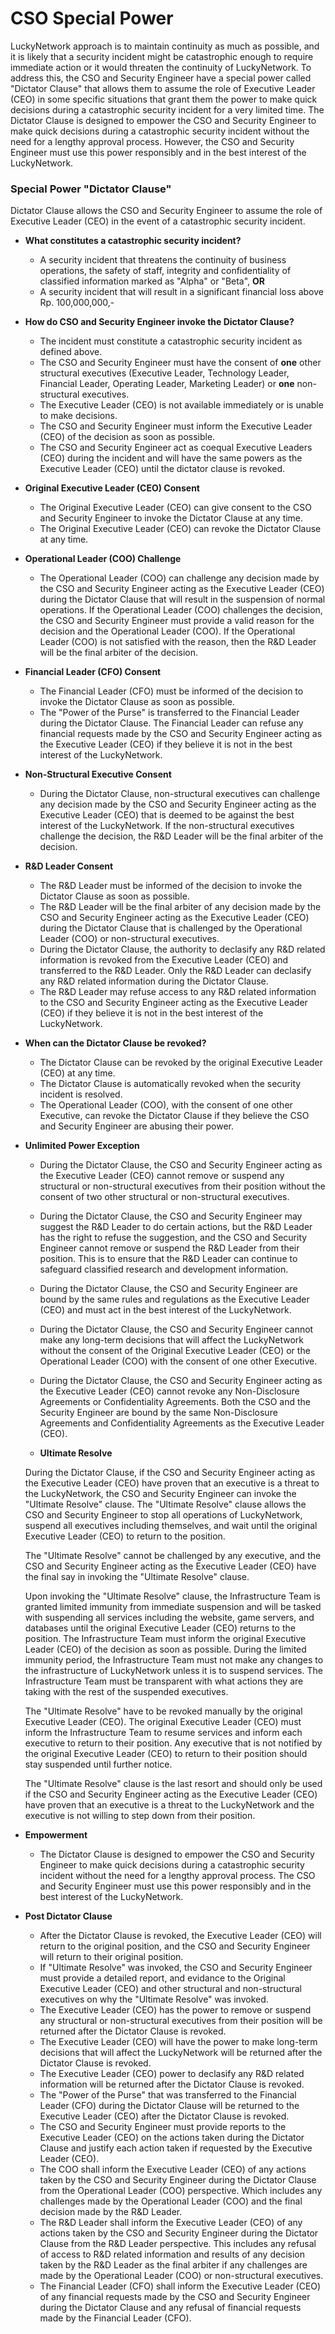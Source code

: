 # CSO Special Power

LuckyNetwork approach is to maintain continuity as much as possible, and it is likely that a security incident might be catastrophic enough to require immediate action or it would threaten the continuity of LuckyNetwork. To address this, the CSO and Security Engineer have a special power called "Dictator Clause" that allows them to assume the role of Executive Leader (CEO) in some specific situations that grant them the power to make quick decisions during a catastrophic security incident for a very limited time. The Dictator Clause is designed to empower the CSO and Security Engineer to make quick decisions during a catastrophic security incident without the need for a lengthy approval process. However, the CSO and Security Engineer must use this power responsibly and in the best interest of the LuckyNetwork.

### Special Power "Dictator Clause"
Dictator Clause allows the CSO and Security Engineer to assume the role of Executive Leader (CEO) in the event of a catastrophic security incident.

- **What constitutes a catastrophic security incident?**
  - A security incident that threatens the continuity of business operations, the safety of staff, integrity and confidentiality of classified information marked as "Alpha" or "Beta", **OR**
  - A security incident that will result in a significant financial loss above Rp. 100,000,000,-

- **How do CSO and Security Engineer invoke the Dictator Clause?**
  - The incident must constitute a catastrophic security incident as defined above.
  - The CSO and Security Engineer must have the consent of **one** other structural executives (Executive Leader, Technology Leader, Financial Leader, Operating Leader, Marketing Leader) or **one** non-structural executives.
  - The Executive Leader (CEO) is not available immediately or is unable to make decisions.
  - The CSO and Security Engineer must inform the Executive Leader (CEO) of the decision as soon as possible.
  - The CSO and Security Engineer act as coequal Executive Leaders (CEO) during the incident and will have the same powers as the Executive Leader (CEO) until the dictator clause is revoked.

- **Original Executive Leader (CEO) Consent**
  - The Original Executive Leader (CEO) can give consent to the CSO and Security Engineer to invoke the Dictator Clause at any time.
  - The Original Executive Leader (CEO) can revoke the Dictator Clause at any time.

- **Operational Leader (COO) Challenge**
  - The Operational Leader (COO) can challenge any decision made by the CSO and Security Engineer acting as the Executive Leader (CEO) during the Dictator Clause that will result in the suspension of normal operations. If the Operational Leader (COO) challenges the decision, the CSO and Security Engineer must provide a valid reason for the decision and the Operational Leader (COO). If the Operational Leader (COO) is not satisfied with the reason, then the R&D Leader will be the final arbiter of the decision.

- **Financial Leader (CFO) Consent**
  - The Financial Leader (CFO) must be informed of the decision to invoke the Dictator Clause as soon as possible.
  - The "Power of the Purse" is transferred to the Financial Leader during the Dictator Clause. The Financial Leader can refuse any financial requests made by the CSO and Security Engineer acting as the Executive Leader (CEO) if they believe it is not in the best interest of the LuckyNetwork.

- **Non-Structural Executive Consent**
  - During the Dictator Clause, non-structural executives can challenge any decision made by the CSO and Security Engineer acting as the Executive Leader (CEO) that is deemed to be against the best interest of the LuckyNetwork. If the non-structural executives challenge the decision, the R&D Leader will be the final arbiter of the decision.

- **R&D Leader Consent**
  - The R&D Leader must be informed of the decision to invoke the Dictator Clause as soon as possible.
  - The R&D Leader will be the final arbiter of any decision made by the CSO and Security Engineer acting as the Executive Leader (CEO) during the Dictator Clause that is challenged by the Operational Leader (COO) or non-structural executives.
  - During the Dictator Clause, the authority to declasify any R&D related information is revoked from the Executive Leader (CEO) and transferred to the R&D Leader. Only the R&D Leader can declasify any R&D related information during the Dictator Clause.
  - The R&D Leader may refuse access to any R&D related information to the CSO and Security Engineer acting as the Executive Leader (CEO) if they believe it is not in the best interest of the LuckyNetwork.

- **When can the Dictator Clause be revoked?**
  - The Dictator Clause can be revoked by the original Executive Leader (CEO) at any time.
  - The Dictator Clause is automatically revoked when the security incident is resolved.
  - The Operational Leader (COO), with the consent of one other Executive, can revoke the Dictator Clause if they believe the CSO and Security Engineer are abusing their power.

- **Unlimited Power Exception**
  - During the Dictator Clause, the CSO and Security Engineer acting as the Executive Leader (CEO) cannot remove or suspend any structural or non-structural executives from their position without the consent of two other structural or non-structural executives.
  - During the Dictator Clause, the CSO and Security Engineer may suggest the R&D Leader to do certain actions, but the R&D Leader has the right to refuse the suggestion, and the CSO and Security Engineer cannot remove or suspend the R&D Leader from their position. This is to ensure that the R&D Leader can continue to safeguard classified research and development information.
  - During the Dictator Clause, the CSO and Security Engineer are bound by the same rules and regulations as the Executive Leader (CEO) and must act in the best interest of the LuckyNetwork.
  - During the Dictator Clause, the CSO and Security Engineer cannot make any long-term decisions that will affect the LuckyNetwork without the consent of the Original Executive Leader (CEO) or the Operational Leader (COO) with the consent of one other Executive.
  - During the Dictator Clause, the CSO and Security Engineer acting as the Executive Leader (CEO) cannot revoke any Non-Disclosure Agreements or Confidentiality Agreements. Both the CSO and the Security Engineer are bound by the same Non-Disclosure Agreements and Confidentiality Agreements as the Executive Leader (CEO).

  - **Ultimate Resolve**
  
  During the Dictator Clause, if the CSO and Security Engineer acting as the Executive Leader (CEO) have proven that an executive is a threat to the LuckyNetwork, the CSO and Security Engineer can invoke the "Ultimate Resolve" clause. The "Ultimate Resolve" clause allows the CSO and Security Engineer to stop all operations of LuckyNetwork, suspend all executives including themselves, and wait until the original Executive Leader (CEO) to return to the position. 

  The "Ultimate Resolve" cannot be challenged by any executive, and the CSO and Security Engineer acting as the Executive Leader (CEO) have the final say in invoking the "Ultimate Resolve" clause.

  Upon invoking the "Ultimate Resolve" clause, the Infrastructure Team is granted limited immunity from immediate suspension and will be tasked with suspending all services including the website, game servers, and databases until the original Executive Leader (CEO) returns to the position. The Infrastructure Team must inform the original Executive Leader (CEO) of the decision as soon as possible. During the limited immunity period, the Infrastructure Team must not make any changes to the infrastructure of LuckyNetwork unless it is to suspend services. The Infrastructure Team must be transparent with what actions they are taking with the rest of the suspended executives.

  The "Ultimate Resolve" have to be revoked manually by the original Executive Leader (CEO). The original Executive Leader (CEO) must inform the Infrastructure Team to resume services and inform each executive to return to their position. Any executive that is not notified by the original Executive Leader (CEO) to return to their position should stay suspended until further notice.

  The "Ultimate Resolve" clause is the last resort and should only be used if the CSO and Security Engineer acting as the Executive Leader (CEO) have proven that an executive is a threat to the LuckyNetwork and the executive is not willing to step down from their position.

- **Empowerment**
  - The Dictator Clause is designed to empower the CSO and Security Engineer to make quick decisions during a catastrophic security incident without the need for a lengthy approval process. The CSO and Security Engineer must use this power responsibly and in the best interest of the LuckyNetwork.

- **Post Dictator Clause**
  - After the Dictator Clause is revoked, the Executive Leader (CEO) will return to the original position, and the CSO and Security Engineer will return to their original position.
  - If "Ultimate Resolve" was invoked, the CSO and Security Engineer must provide a detailed report, and evidance to the Original Executive Leader (CEO) and other structural and non-structural executives on why the "Ultimate Resolve" was invoked.
  - The Executive Leader (CEO) has the power to remove or suspend any structural or non-structural executives from their position will be returned after the Dictator Clause is revoked.
  - The Executive Leader (CEO) will have the power to make long-term decisions that will affect the LuckyNetwork will be returned after the Dictator Clause is revoked.
  - The Executive Leader (CEO) power to declasify any R&D related information will be returned after the Dictator Clause is revoked.
  - The "Power of the Purse" that was transferred to the Financial Leader (CFO) during the Dictator Clause will be returned to the Executive Leader (CEO) after the Dictator Clause is revoked.
  - The CSO and Security Engineer must provide reports to the Executive Leader (CEO) on the actions taken during the Dictator Clause and justify each action taken if requested by the Executive Leader (CEO).
  - The COO shall inform the Executive Leader (CEO) of any actions taken by the CSO and Security Engineer during the Dictator Clause from the Operational Leader (COO) perspective. Which includes any challenges made by the Operational Leader (COO) and the final decision made by the R&D Leader.
  - The R&D Leader shall inform the Executive Leader (CEO) of any actions taken by the CSO and Security Engineer during the Dictator Clause from the R&D Leader perspective. This includes any refusal of access to R&D related information and results of any decision taken by the R&D Leader as the final arbiter if any challenges are made by the Operational Leader (COO) or non-structural executives.
  - The Financial Leader (CFO) shall inform the Executive Leader (CEO) of any financial requests made by the CSO and Security Engineer during the Dictator Clause and any refusal of financial requests made by the Financial Leader (CFO).